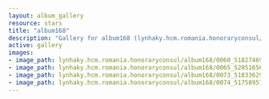 ```yaml
---
layout: album_gallery
resource: stars
title: "album168"
description: "Gallery for album168 (lynhaky.hcm.romania.honoraryconsul/album168)"
active: gallery
images:
- image_path: lynhaky.hcm.romania.honoraryconsul/album168/0060_518274697_1279440976873193_2553644165587022741_n.jpg
- image_path: lynhaky.hcm.romania.honoraryconsul/album168/0065_520516569_1279440813539876_7758200674698553716_n.jpg
- image_path: lynhaky.hcm.romania.honoraryconsul/album168/0073_518336293_1279440523539905_4961118440982620111_n.jpg
- image_path: lynhaky.hcm.romania.honoraryconsul/album168/0074_517589577_1279440463539911_7186982493680196072_n.jpg
---
```

